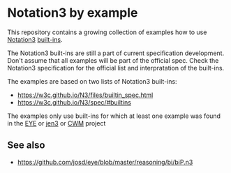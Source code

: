 # Notation3 by example

This repository contains a growing collection of examples how to use
[Notation3](https://w3c.github.io/N3/spec/) [built-ins](https://w3c.github.io/N3/files/builtin_spec.html).

The Notation3 built-ins are still a part of current specification development. Don't assume that all examples will be part of the official spec. Check the Notation3 specification for the official list and interpratation of the built-ins.

The examples are based on two lists of Notation3 built-ins:

- https://w3c.github.io/N3/files/builtin_spec.html
- https://w3c.github.io/N3/spec/#builtins

The examples only use built-ins for which at least one example was found in the [EYE](https://github.com/josd/eye) or [jen3](https://github.com/william-vw/jen3) or [CWM](https://github.com/sbp/cwm) project 

## See also

- https://github.com/josd/eye/blob/master/reasoning/bi/biP.n3